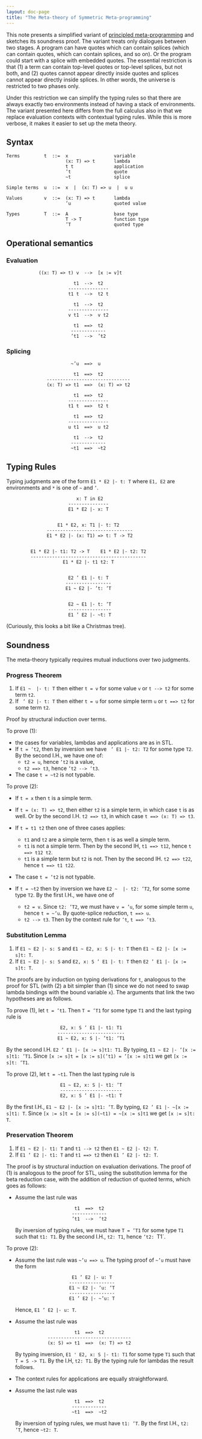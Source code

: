 ```yaml
---
layout: doc-page
title: "The Meta-theory of Symmetric Meta-programming"
---
```


This note presents a simplified variant of
[principled meta-programming](./macros.md)
and sketches its soundness proof. The variant treats only dialogues
between two stages. A program can have quotes which can contain
splices (which can contain quotes, which can contain splices, and so
on). Or the program could start with a splice with embedded
quotes. The essential restriction is that (1) a term can contain top-level
quotes or top-level splices, but not both, and (2) quotes cannot appear
directly inside quotes and splices cannot appear directly inside
splices. In other words, the universe is restricted to two phases
only.

Under this restriction we can simplify the typing rules so that there are
always exactly two environments instead of having a stack of environments.
The variant presented here differs from the full calculus also in that we
replace evaluation contexts with contextual typing rules. While this
is more verbose, it makes it easier to set up the meta theory.

## Syntax

    Terms         t  ::=  x                 variable
                          (x: T) => t       lambda
                          t t               application
                          ’t                quote
                          ~t                splice

    Simple terms  u  ::=  x  |  (x: T) => u  |  u u

    Values        v  ::=  (x: T) => t       lambda
                          ’u                quoted value

    Types         T  ::=  A                 base type
                          T -> T            function type
                          ’T                quoted type

## Operational semantics

### Evaluation

                ((x: T) => t) v  -->  [x := v]t

                             t1  -->  t2
                           ---------------
                           t1 t  -->  t2 t

                             t1  -->  t2
                           ---------------
                           v t1  -->  v t2

                             t1  ==>  t2
                            -------------
                            ’t1  -->  ’t2


### Splicing

                            ~’u  ==>  u

                             t1  ==>  t2
                   -------------------------------
                   (x: T) => t1  ==>  (x: T) => t2

                             t1  ==>  t2
                           ---------------
                           t1 t  ==>  t2 t

                             t1  ==>  t2
                           ---------------
                           u t1  ==>  u t2

                             t1  -->  t2
                            -------------
                            ~t1  ==>  ~t2


## Typing Rules

Typing judgments are of the form  `E1 * E2 |- t: T` where `E1, E2` are environments and
`*` is one of `~` and `’`.

                              x: T in E2
                           ---------------
                           E1 * E2 |- x: T


                       E1 * E2, x: T1 |- t: T2
                   --------------------------------
                   E1 * E2 |- (x: T1) => t: T -> T2


             E1 * E2 |- t1: T2 -> T    E1 * E2 |- t2: T2
             -------------------------------------------
                         E1 * E2 |- t1 t2: T


                           E2 ’ E1 |- t: T
                          -----------------
                          E1 ~ E2 |- ’t: ’T


                           E2 ~ E1 |- t: ’T
                           ----------------
                           E1 ’ E2 |- ~t: T


(Curiously, this looks a bit like a Christmas tree).

## Soundness

The meta-theory typically requires mutual inductions over two judgments.

### Progress Theorem

 1. If `E1 ~  |- t: T` then either `t = v` for some value `v` or `t --> t2` for some term `t2`.
 2. If ` ’ E2 |- t: T` then either `t = u` for some simple term `u` or `t ==> t2` for some term `t2`.

Proof by structural induction over terms.

To prove (1):

 - the cases for variables, lambdas and applications are as in STL.
 - If `t = ’t2`, then by inversion we have ` ’ E1 |- t2: T2` for some type `T2`.
   By the second I.H., we have one of:
   - `t2 = u`, hence `’t2` is a value,
   - `t2 ==> t3`, hence `’t2 --> ’t3`.
 - The case `t = ~t2` is not typable.

To prove (2):

 - If `t = x` then `t` is a simple term.
 - If `t = (x: T) => t2`, then either `t2` is a simple term, in which case `t` is as well.
   Or by the second I.H. `t2 ==> t3`, in which case `t ==> (x: T) => t3`.
 - If `t = t1 t2` then one of three cases applies:

   - `t1` and `t2` are a simple term, then `t` is as well a simple term.
   - `t1` is not a simple term. Then by the second IH, `t1 ==> t12`, hence `t ==> t12 t2`.
   - `t1` is a simple term but `t2` is not. Then by the second IH. `t2 ==> t22`, hence `t ==> t1 t22`.

 - The case `t = ’t2` is not typable.
 - If `t = ~t2` then by inversion we have `E2 ~  |- t2: ’T2`, for some some type `T2`.
   By the first I.H., we have one of

   - `t2 = v`. Since `t2: ’T2`, we must have `v = ’u`, for some simple term `u`, hence `t = ~’u`.
     By quote-splice reduction, `t ==> u`.
   - `t2 --> t3`. Then by the context rule for `’t`, `t ==> ’t3`.


### Substitution Lemma

 1. If `E1 ~ E2 |- s: S` and `E1 ~ E2, x: S |- t: T` then `E1 ~ E2 |- [x := s]t: T`.
 2. If `E1 ~ E2 |- s: S` and `E2, x: S ’ E1 |- t: T` then `E2 ’ E1 |- [x := s]t: T`.

The proofs are by induction on typing derivations for `t`, analogous
to the proof for STL (with (2) a bit simpler than (1) since we do not
need to swap lambda bindings with the bound variable `x`). The
arguments that link the two hypotheses are as follows.

To prove (1), let `t = ’t1`. Then `T = ’T1` for some type `T1` and the last typing rule is

                        E2, x: S ’ E1 |- t1: T1
                       -------------------------
                       E1 ~ E2, x: S |- ’t1: ’T1

By the second I.H. `E2 ’ E1 |- [x := s]t1: T1`.  By typing, `E1 ~ E2 |- ’[x := s]t1: ’T1`.
Since `[x := s]t = [x := s](’t1) = ’[x := s]t1` we get `[x := s]t: ’T1`.

To prove (2), let `t = ~t1`. Then the last typing rule is

                        E1 ~ E2, x: S |- t1: ’T
                        -----------------------
                        E2, x: S ’ E1 |- ~t1: T

By the first I.H., `E1 ~ E2 |- [x := s]t1: ’T`. By typing, `E2 ’ E1 |- ~[x := s]t1: T`.
Since `[x := s]t = [x := s](~t1) = ~[x := s]t1` we get `[x := s]t: T`.


### Preservation Theorem

 1. If `E1 ~ E2 |- t1: T` and `t1 --> t2` then `E1 ~ E2 |- t2: T`.
 2. If `E1 ’ E2 |- t1: T` and `t1 ==> t2` then `E1 ’ E2 |- t2: T`.

The proof is by structural induction on evaluation derivations. The proof of (1) is analogous
to the proof for STL, using the substitution lemma for the beta reduction case, with the addition of reduction of quoted terms, which goes as follows:

 - Assume the last rule was

                             t1  ==>  t2
                            -------------
                            ’t1  -->  ’t2

   By inversion of typing rules, we must have `T = ’T1` for some type `T1` such that `t1: T1`.
   By the second I.H., `t2: T1`, hence `’t2: `T1`.


To prove (2):

 - Assume the last rule was `~’u ==> u`. The typing proof of `~’u` must have the form


                            E1 ’ E2 |- u: T
                           -----------------
                           E1 ~ E2 |- ’u: ’T
                           -----------------
                           E1 ’ E2 |- ~’u: T

    Hence, `E1 ’ E2 |- u: T`.

 - Assume the last rule was

                             t1  ==>  t2
                   -------------------------------
                   (x: S) => t1  ==>  (x: T) => t2

   By typing inversion, `E1 ' E2, x: S |- t1: T1` for some type `T1` such that `T = S -> T1`.
   By the I.H, `t2: T1`. By the typing rule for lambdas the result follows.

 - The context rules for applications are equally straightforward.

 - Assume the last rule was

                             t1  ==>  t2
                            -------------
                            ~t1  ==>  ~t2

   By inversion of typing rules, we must have `t1: ’T`.
   By the first I.H., `t2: ’T`, hence `~t2: T`.

